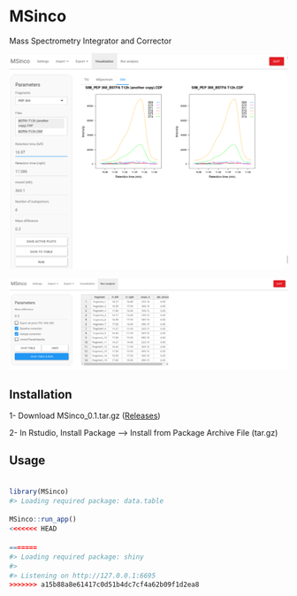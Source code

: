 
# MSinco

Mass Spectrometry Integrator and Corrector

![](man/figures/README-msinco.png)

![](man/figures/README-msinco2.png)

## Installation

1- Download MSinco\_0.1.tar.gz
([Releases](https://github.com/mbousq/MSinco/releases))

2- In Rstudio, Install Package –\> Install from Package Archive File
(tar.gz)

## Usage

``` r

library(MSinco)
#> Loading required package: data.table

MSinco::run_app()
<<<<<<< HEAD

=======
#> Loading required package: shiny
#> 
#> Listening on http://127.0.0.1:6695
>>>>>>> a15b88a8e61417c0d51b4dc7cf4a62b09f1d2ea8
```

